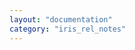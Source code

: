 ```yaml
---
layout: "documentation"
category: "iris_rel_notes"
---
```

<!-- added a comment-->

<head>
    <script type="text/javascript">
        window.location.replace('https://opensource.hcltechsw.com/volt-mx-docs/95/docs/documentation/VMX_release_notes.html#v9-servicepack-5-fixpack-5')
    </script>
</head>

<body>
</body>